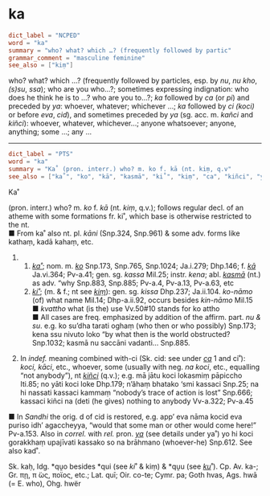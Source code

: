 # ka

``` toml
dict_label = "NCPED"
word = "ka"
summary = "who? what? which …? (frequently followed by partic"
grammar_comment = "masculine feminine"
see_also = ["kiṃ"]
```

who? what? which …? (frequently followed by particles, esp. by *nu*, *nu kho*, *(s)su*, *ssa*); who are you who…?; sometimes expressing indignation: who does he think he is to …? who are you to…?; *ka* followed by *ca* (or *pi*) and preceded by *ya*: whoever, whatever; whichever …; *ka* followed by *ci (koci)* or before *eva*, *cid*), and sometimes preceded by *ya* (sg. acc. m. *kañci* and *kiñci*): whoever, whatever, whichever…; anyone whatsoever; anyone, anything; some …; any …

--------------------

``` toml
dict_label = "PTS"
word = "ka"
summary = "Ka˚ (pron. interr.) who? m. ko f. kā (nt. kiṃ, q.v"
see_also = ["ka˚", "ko", "kā", "kasmā", "ki˚", "kiṃ", "ca", "kiñci", "ya", "ku"]
```

Ka˚

(pron. interr.) who? m. *ko* f. *kā* (nt. *kiṃ*, q.v.); follows regular decl. of an atheme with some formations fr. ki˚, which base is otherwise restricted to the nt.  
■ From ka˚ also nt. pl. *kāni* (Snp.324, Snp.961) & some adv. forms like kathaṃ, kadā kahaṃ, etc.

1. 1. *[ka˚](ka˚.md)*; nom. m. *[ko](ko.md)* Snp.173, Snp.765, Snp.1024; Ja.i.279; Dhp.146; f. *[kā](kā.md)* Ja.vi.364; Pv\-a.41; gen. sg. *kassa* Mil.25; instr. *kena*; abl. *[kasmā](kasmā.md)* (nt.) as adv. “why Snp.883, Snp.885; Pv\-a.4, Pv\-a.13, Pv\-a.63, etc
   2. *[ki˚](ki˚.md)*; (m. & f.; nt see *[kiṃ](kiṃ.md)*): gen. sg. *kissa* Dhp.237; Ja.ii.104. *ko\-nāmo* (of) what name Mil.14; Dhp\-a.ii.92, occurs besides *kin\-nāmo* Mil.15  
      ■ *kvattho* what (is the) use Vv.50#10 stands for ko attho  
      ■ All cases are freq. emphasized by addition of the affirm. part. *nu & su*. e.g. ko su’dha tarati oghaṃ (who then or who possibly) Snp.173; kena ssu nivuto loko “by what then is the world obstructed? Snp.1032; kasmā nu saccāni vadanti… Snp.885.

2. In *indef.* meaning combined with\-ci (Sk. cid: see under *[ca](ca.md)* 1 and ci˚): *koci, kāci*, etc., whoever, some (usually with neg. *na koci*, etc., equalling “not anybody”), nt *[kiñci](kiñci.md)* (q.v.); e.g. mā jātu koci lokasmiṃ pāpiccho Iti.85; no yāti koci loke Dhp.179; n’âhaṃ bhatako ‘smi kassaci Snp.25; na hi nassati kassaci kammaṃ “nobody’s trace of action is lost” Snp.666; kassaci kiñci na (deti (he gives) nothing to anybody Vv\-a.322; Pv\-a.45

■ In *Sandhi* the orig. d of cid is restored, e.g. app’ eva nāma kocid eva puriso idh’ agaccheyya, “would that some man or other would come here!” Pv\-a.153. Also in *correl.* with *rel.* pron. *[ya](ya.md)* (see detail*s* under ya˚) yo hi koci gorakkhaṃ upajīvati kassako so na brāhmano (whoever\-he) Snp.612. See also kad˚.

Sk. kaḥ, Idg. \*qṷo besides \*qui (see *ki*˚ & kiṃ) & \*qṷu (see *[ku](ku.md)*˚). Cp. Av. ka\-; Gr. πῃ, π ̈ως, ποϊος, etc.; Lat. quī; Oir. co\-te; Cymr. pa; Goth hvas, Ags. hwā (= E. who), Ohg. hwër


